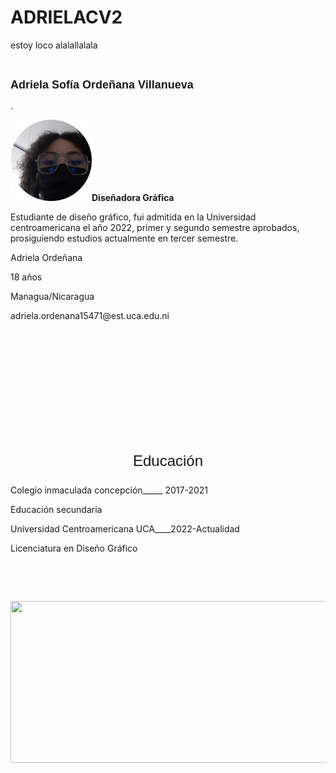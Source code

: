 # ADRIELACV2
estoy loco alalallalala
<!doctype html>
<html>
<head>
<meta charset="utf-8">
<title>WebDIV</title>
<link href="miestilo1.css" rel="stylesheet" type="text/css">
<link href="miestilo2.css" rel="stylesheet" type="text/css">
</head>

<body>
<div id="capa1">
  <p>&nbsp;</p>
  <p><strong style="font-family: Impact, Haettenschweiler, 'Franklin Gothic Bold', 'Arial Black', sans-serif; font-size: 18px;">Adriela Sofía Ordeñana Villanueva</strong></p>
</div>
<div id="capa2"></div>
<div id="capa3">.</div>
<div id="capa4">
  <p><img src="webDIV - Copy/adriela circulo.png" alt="" width="130" height="130" id="imagen1"/><strong>Diseñadora Gráfica</strong> </p>
  <p> Estudiante de diseño gráfico, fui admitida en la Universidad centroamericana el año 2022, primer y segundo semestre aprobados, prosiguiendo estudios actualmente en tercer semestre.</p>
</div>
<div id="capa5">
  <p>Adriela Ordeñana</p>
  <p>18 años</p>
  <p>Managua/Nicaragua</p>
  <p>adriela.ordenana15471@est.uca.edu.ni </p>
</div>
<p>&nbsp;</p>
<p>&nbsp;</p>
<p>&nbsp;</p>
<p>&nbsp;</p>
<p>&nbsp;</p>
<p>&nbsp;</p>
<div id="capa6">
  <p style="font-size: 24px; text-align: center; font-family: Impact, Haettenschweiler, 'Franklin Gothic Bold', 'Arial Black', sans-serif;">Educación</p>
  <p>Colegio inmaculada concepción_____ 2017-2021</p>
  <p>Educación secundaria</p>
  <p>Universidad Centroamericana UCA____2022-Actualidad</p>
  <p>Licenciatura en Diseño Gráfico</p>
  <p>&nbsp;</p>
  <p>&nbsp;</p>
  <p><img src="webDIV - Copy/ Adriela habilidades.png" alt="" width="597" height="259" id="imagen2"/></p>
</div>
<p>&nbsp;</p>
<p>&nbsp;</p>
<p>&nbsp;</p>
<p>&nbsp;</p>
</body>
</html>
